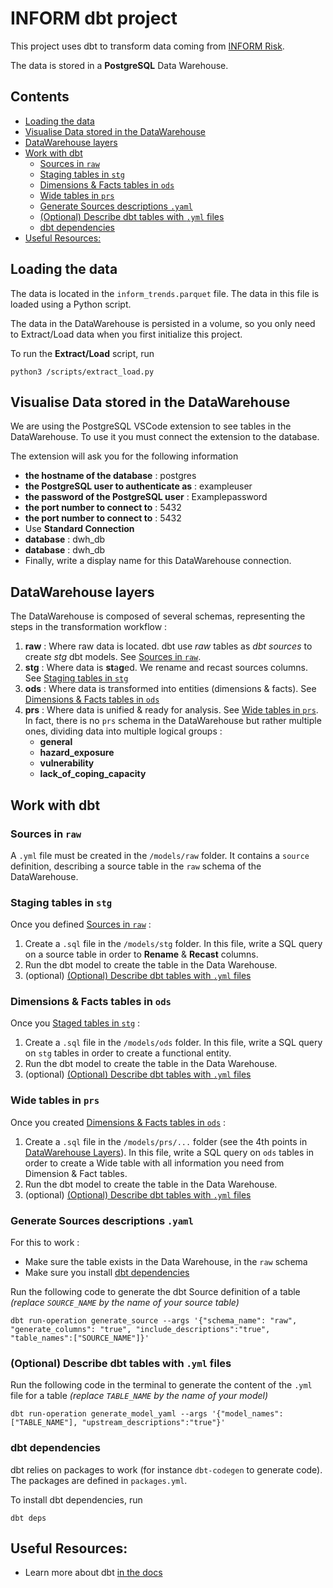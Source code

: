 # INFORM dbt project

This project uses dbt to transform data coming from [INFORM Risk](https://drmkc.jrc.ec.europa.eu/inform-index/INFORM-Risk).

The data is stored in a **PostgreSQL** Data Warehouse.

## Contents
* [Loading the data](#loading-the-data)
* [Visualise Data stored in the DataWarehouse](#visualise-data-stored-in-the-datawarehouse)
* [DataWarehouse layers](#datawarehouse-layers)
* [Work with dbt](#work-with-dbt)
    + [Sources in `raw`](#sources-in--raw-)
    + [Staging tables in `stg`](#staging-tables-in--stg-)
    + [Dimensions & Facts tables in `ods`](#dimensions---facts-tables-in--ods-)
    + [Wide tables in `prs`](#wide-tables-in--prs-)
    + [Generate Sources descriptions `.yaml`](#generate-sources-descriptions--yaml-)
    + [(Optional) Describe dbt tables with `.yml` files](#-optional--describe-dbt-tables-with--yml--files)
    + [dbt dependencies](#dbt-dependencies)
* [Useful Resources:](#useful-resources-)


## Loading the data
The data is located in the `inform_trends.parquet` file. The data in this file is loaded using a Python script. 

The data in the DataWarehouse is persisted in a volume, so you only need to Extract/Load data when you first initialize this project.

To run the **Extract/Load** script, run
```
python3 /scripts/extract_load.py
```

## Visualise Data stored in the DataWarehouse
We are using the PostgreSQL VSCode extension to see tables in the DataWarehouse. To use it you must connect the extension to the database.

The extension will ask you for the following information
- **the hostname of the database** : postgres
- **the PostgreSQL user to authenticate as** : exampleuser
- **the password of the PostgreSQL user** : Examplepassword
- **the port number to connect to** : 5432
- **the port number to connect to** : 5432
- Use **Standard Connection**
- **database** : dwh_db
- **database** : dwh_db
- Finally, write a display name for this DataWarehouse connection.

## DataWarehouse layers

The DataWarehouse is composed of several schemas, representing the steps in the transformation workflow :
1. **raw** : Where raw data is located. dbt use *raw* tables as *dbt sources* to create *stg* dbt models. See [Sources in `raw`](#sources-in-raw).
2. **stg** : Where data is **st**a**g**ed. We rename and recast sources columns. See [Staging tables in `stg`](#staging-tables-in-stg)
3. **ods** : Where data is transformed into entities (dimensions & facts). See [Dimensions & Facts tables in `ods`](#dimensions--facts-tables-in-ods)
4. **prs** : Where data is unified & ready for analysis. See [Wide tables in `prs`](#wide-tables-in-prs). In fact, there is no `prs` schema in the DataWarehouse but rather multiple ones, dividing data into multiple logical groups :
    - **general**
    - **hazard_exposure**
    - **vulnerability**
    - **lack_of_coping_capacity**


## Work with dbt

### Sources in `raw`
A `.yml` file must be created in the `/models/raw` folder. It contains a `source` definition, describing a source table in the `raw` schema of the DataWarehouse.

### Staging tables in `stg`
Once you defined [Sources in `raw`](#sources-in-raw) :
1. Create a `.sql` file in the `/models/stg` folder. In this file, write a SQL query on a source table in order to **Rename** & **Recast** columns.
2. Run the dbt model to create the table in the Data Warehouse.
3. (optional) [(Optional) Describe dbt tables with `.yml` files](#optional-describe-dbt-tables-with-yml-files) 

### Dimensions & Facts tables in `ods`
Once you [Staged tables in `stg`](#staging-tables-in-stg) :
1. Create a `.sql` file in the `/models/ods` folder. In this file, write a SQL query on `stg` tables in order to create a functional entity.
2. Run the dbt model to create the table in the Data Warehouse.
3. (optional) [(Optional) Describe dbt tables with `.yml` files](#optional-describe-dbt-tables-with-yml-files)

### Wide tables in `prs`
Once you created [Dimensions & Facts tables in `ods`](#dimensions--facts-tables-in-ods) :
1. Create a `.sql` file in the `/models/prs/...` folder (see the 4th points in [DataWarehouse Layers](#datawarehouse-layers)). In this file, write a SQL query on `ods` tables in order to create a Wide table with all information you need from Dimension & Fact tables.
2. Run the dbt model to create the table in the Data Warehouse.
3. (optional) [(Optional) Describe dbt tables with `.yml` files](#optional-describe-dbt-tables-with-yml-files)

### Generate Sources descriptions `.yaml`
For this to work :
- Make sure the table exists in the Data Warehouse, in the `raw` schema
- Make sure you install [dbt dependencies](#dbt-dependencies)

Run the following code to generate the dbt Source definition of a table *(replace `SOURCE_NAME` by the name of your source table)*
```
dbt run-operation generate_source --args '{"schema_name": "raw", "generate_columns": "true", "include_descriptions":"true", "table_names":["SOURCE_NAME"]}'
```


### (Optional) Describe dbt tables with `.yml` files
Run the following code in the terminal to generate the content of the `.yml` file for a table *(replace `TABLE_NAME` by the name of your model)*
```
dbt run-operation generate_model_yaml --args '{"model_names": ["TABLE_NAME"], "upstream_descriptions":"true"}'
```

### dbt dependencies
dbt relies on packages to work (for instance `dbt-codegen` to generate code).
The packages are defined in `packages.yml`.

To install dbt dependencies, run
```
dbt deps
```


## Useful Resources:
- Learn more about dbt [in the docs](https://docs.getdbt.com/docs/introduction)
